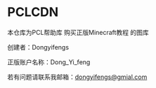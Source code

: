 # PCLCDN

本仓库为PCL帮助库 购买正版Minecraft教程 的图库

创建者：Dongyifengs

正版账户名称：Dong_Yi_feng

若有问题请联系我邮箱：dongyifengs@gmial.com

